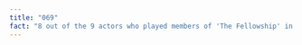 ```yaml
---
title: "069"
fact: "8 out of the 9 actors who played members of 'The Fellowship' in 'Lord of the Rings' got a tattoo of the word 'nine' in Elvish after the film's shooting was done. Only John Rhys Davies (Gimli) didn't get one."
---
```

